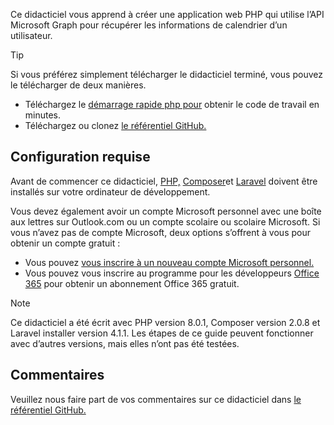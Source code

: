 <!-- markdownlint-disable MD002 MD041 -->

Ce didacticiel vous apprend à créer une application web PHP qui utilise l’API Microsoft Graph pour récupérer les informations de calendrier d’un utilisateur.

> [!TIP]
> Si vous préférez simplement télécharger le didacticiel terminé, vous pouvez le télécharger de deux manières.
>
> - Téléchargez le [démarrage rapide php pour](https://developer.microsoft.com/graph/quick-start?platform=option-php) obtenir le code de travail en minutes.
> - Téléchargez ou clonez [le référentiel GitHub.](https://github.com/microsoftgraph/msgraph-training-phpapp)

## <a name="prerequisites"></a>Configuration requise

Avant de commencer ce didacticiel, [PHP,](http://php.net/downloads.php) [Composer](https://getcomposer.org/)et [Laravel](https://laravel.com/) doivent être installés sur votre ordinateur de développement.

Vous devez également avoir un compte Microsoft personnel avec une boîte aux lettres sur Outlook.com ou un compte scolaire ou scolaire Microsoft. Si vous n’avez pas de compte Microsoft, deux options s’offrent à vous pour obtenir un compte gratuit :

- Vous pouvez [vous inscrire à un nouveau compte Microsoft personnel.](https://signup.live.com/signup?wa=wsignin1.0&rpsnv=12&ct=1454618383&rver=6.4.6456.0&wp=MBI_SSL_SHARED&wreply=https://mail.live.com/default.aspx&id=64855&cbcxt=mai&bk=1454618383&uiflavor=web&uaid=b213a65b4fdc484382b6622b3ecaa547&mkt=E-US&lc=1033&lic=1)
- Vous pouvez vous inscrire au programme pour les développeurs [Office 365](https://developer.microsoft.com/office/dev-program) pour obtenir un abonnement Office 365 gratuit.

> [!NOTE]
> Ce didacticiel a été écrit avec PHP version 8.0.1, Composer version 2.0.8 et Laravel installer version 4.1.1. Les étapes de ce guide peuvent fonctionner avec d’autres versions, mais elles n’ont pas été testées.

## <a name="feedback"></a>Commentaires

Veuillez nous faire part de vos commentaires sur ce didacticiel dans [le référentiel GitHub.](https://github.com/microsoftgraph/msgraph-training-phpapp)
